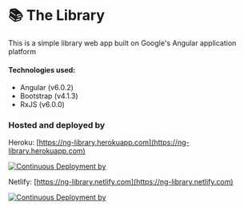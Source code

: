 # 📚 The Library

This is a simple library web app built on Google's Angular application platform
#### Technologies used:
* Angular (v6.0.2)
* Bootstrap (v4.1.3)
* RxJS (v6.0.0)

### Hosted and deployed by

Heroku: [https://ng-library.herokuapp.com](https://ng-library.herokuapp.com)

[![Continuous Deployment by](https://www.herokucdn.com/deploy/button.svg)](https://ng-library.herokuapp.com)


Netlify: [https://ng-library.netlify.com](https://ng-library.netlify.com)

[![Continuous Deployment by](https://www.netlify.com/img/global/badges/netlify-color-accent.svg)](https://ng-library.netlify.com)
